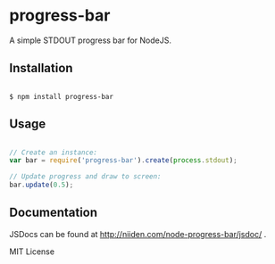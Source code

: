 progress-bar
============

A simple STDOUT progress bar for NodeJS.

Installation
------------

```shell

$ npm install progress-bar

```

Usage
-----

```javascript

// Create an instance:
var	bar	= require('progress-bar').create(process.stdout);

// Update progress and draw to screen:
bar.update(0.5);

```

Documentation
-------------

JSDocs can be found at http://niiden.com/node-progress-bar/jsdoc/ .

MIT License
